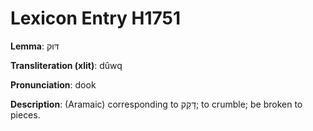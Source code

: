 # Lexicon Entry H1751

**Lemma**: דּוּק

**Transliteration (xlit)**: dûwq

**Pronunciation**: dook

**Description**:
(Aramaic) corresponding to דָּקַק; to crumble; be broken to pieces.
